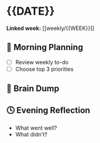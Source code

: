 # {{DATE}}

**Linked week:** [[weekly/{{WEEK}}]]

## 🌅 Morning Planning
- [ ] Review weekly to-do
- [ ] Choose top 3 priorities

## 💭 Brain Dump

## 🕓 Evening Reflection
- What went well?
- What didn’t?
